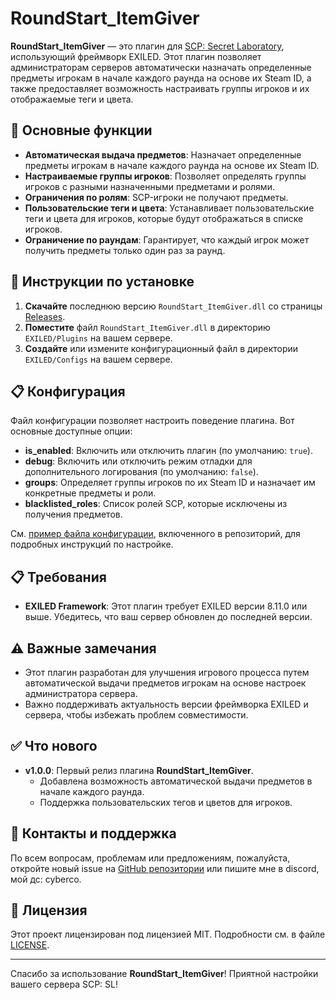 # RoundStart_ItemGiver

**RoundStart_ItemGiver** — это плагин для [SCP: Secret Laboratory](https://store.steampowered.com/app/700330/SCP_Secret_Laboratory), использующий фреймворк EXILED. Этот плагин позволяет администраторам серверов автоматически назначать определенные предметы игрокам в начале каждого раунда на основе их Steam ID, а также предоставляет возможность настраивать группы игроков и их отображаемые теги и цвета.

## 🎉 Основные функции

- **Автоматическая выдача предметов**: Назначает определенные предметы игрокам в начале каждого раунда на основе их Steam ID.
- **Настраиваемые группы игроков**: Позволяет определять группы игроков с разными назначенными предметами и ролями.
- **Ограничения по ролям**: SCP-игроки не получают предметы.
- **Пользовательские теги и цвета**: Устанавливает пользовательские теги и цвета для игроков, которые будут отображаться в списке игроков.
- **Ограничение по раундам**: Гарантирует, что каждый игрок может получить предметы только один раз за раунд.

## 🚀 Инструкции по установке

1. **Скачайте** последнюю версию `RoundStart_ItemGiver.dll` со страницы [Releases](https://github.com/D3ltA-O5/SCP-SL-RoundStart_ItemGiver/releases).
2. **Поместите** файл `RoundStart_ItemGiver.dll` в директорию `EXILED/Plugins` на вашем сервере.
3. **Создайте** или измените конфигурационный файл в директории `EXILED/Configs` на вашем сервере.

## 📋 Конфигурация

Файл конфигурации позволяет настроить поведение плагина. Вот основные доступные опции:

- **is_enabled**: Включить или отключить плагин (по умолчанию: `true`).
- **debug**: Включить или отключить режим отладки для дополнительного логирования (по умолчанию: `false`).
- **groups**: Определяет группы игроков по их Steam ID и назначает им конкретные предметы и роли.
- **blacklisted_roles**: Список ролей SCP, которые исключены из получения предметов.

См. [пример файла конфигурации](https://github.com/D3ltA-O5/SCP-SL-RoundStart_ItemGiver/blob/main/Config%20Example), включенного в репозиторий, для подробных инструкций по настройке.

## 📋 Требования

- **EXILED Framework**: Этот плагин требует EXILED версии 8.11.0 или выше. Убедитесь, что ваш сервер обновлен до последней версии.

## ⚠️ Важные замечания

- Этот плагин разработан для улучшения игрового процесса путем автоматической выдачи предметов игрокам на основе настроек администратора сервера.
- Важно поддерживать актуальность версии фреймворка EXILED и сервера, чтобы избежать проблем совместимости.

## ✅ Что нового

- **v1.0.0**: Первый релиз плагина **RoundStart_ItemGiver**.
  - Добавлена возможность автоматической выдачи предметов в начале каждого раунда.
  - Поддержка пользовательских тегов и цветов для игроков.

## 📧 Контакты и поддержка

По всем вопросам, проблемам или предложениям, пожалуйста, откройте новый issue на [GitHub репозитории](https://github.com/D3ltA-O5/SCP-SL-RoundStart_ItemGiver) или пишите мне в discord, мой дс: cyberco.

## 📜 Лицензия

Этот проект лицензирован под лицензией MIT. Подробности см. в файле [LICENSE](LICENSE).

---

Спасибо за использование **RoundStart_ItemGiver**! Приятной настройки вашего сервера SCP: SL!
